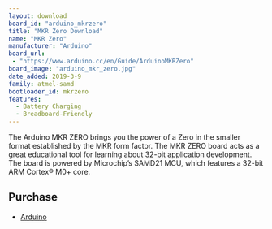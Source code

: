 ```yaml
---
layout: download
board_id: "arduino_mkrzero"
title: "MKR Zero Download"
name: "MKR Zero"
manufacturer: "Arduino"
board_url:
 - "https://www.arduino.cc/en/Guide/ArduinoMKRZero"
board_image: "arduino_mkr_zero.jpg"
date_added: 2019-3-9
family: atmel-samd
bootloader_id: mkrzero
features:
  - Battery Charging
  - Breadboard-Friendly
---
```


The Arduino MKR ZERO brings you the power of a Zero in the smaller format established by the MKR form factor. The MKR ZERO board acts as a great educational tool for learning about 32-bit application development. The board is powered by Microchip’s SAMD21 MCU, which features a 32-bit ARM Cortex® M0+ core.

## Purchase
* [Arduino](https://store.arduino.cc/usa/arduino-mkrzero)
